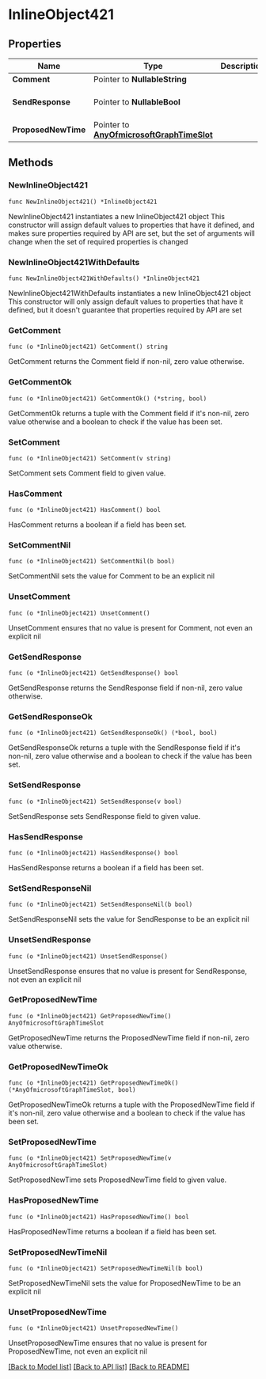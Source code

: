 # InlineObject421

## Properties

Name | Type | Description | Notes
------------ | ------------- | ------------- | -------------
**Comment** | Pointer to **NullableString** |  | [optional] 
**SendResponse** | Pointer to **NullableBool** |  | [optional] [default to false]
**ProposedNewTime** | Pointer to [**AnyOfmicrosoftGraphTimeSlot**](anyOf&lt;microsoft.graph.timeSlot&gt;.md) |  | [optional] 

## Methods

### NewInlineObject421

`func NewInlineObject421() *InlineObject421`

NewInlineObject421 instantiates a new InlineObject421 object
This constructor will assign default values to properties that have it defined,
and makes sure properties required by API are set, but the set of arguments
will change when the set of required properties is changed

### NewInlineObject421WithDefaults

`func NewInlineObject421WithDefaults() *InlineObject421`

NewInlineObject421WithDefaults instantiates a new InlineObject421 object
This constructor will only assign default values to properties that have it defined,
but it doesn't guarantee that properties required by API are set

### GetComment

`func (o *InlineObject421) GetComment() string`

GetComment returns the Comment field if non-nil, zero value otherwise.

### GetCommentOk

`func (o *InlineObject421) GetCommentOk() (*string, bool)`

GetCommentOk returns a tuple with the Comment field if it's non-nil, zero value otherwise
and a boolean to check if the value has been set.

### SetComment

`func (o *InlineObject421) SetComment(v string)`

SetComment sets Comment field to given value.

### HasComment

`func (o *InlineObject421) HasComment() bool`

HasComment returns a boolean if a field has been set.

### SetCommentNil

`func (o *InlineObject421) SetCommentNil(b bool)`

 SetCommentNil sets the value for Comment to be an explicit nil

### UnsetComment
`func (o *InlineObject421) UnsetComment()`

UnsetComment ensures that no value is present for Comment, not even an explicit nil
### GetSendResponse

`func (o *InlineObject421) GetSendResponse() bool`

GetSendResponse returns the SendResponse field if non-nil, zero value otherwise.

### GetSendResponseOk

`func (o *InlineObject421) GetSendResponseOk() (*bool, bool)`

GetSendResponseOk returns a tuple with the SendResponse field if it's non-nil, zero value otherwise
and a boolean to check if the value has been set.

### SetSendResponse

`func (o *InlineObject421) SetSendResponse(v bool)`

SetSendResponse sets SendResponse field to given value.

### HasSendResponse

`func (o *InlineObject421) HasSendResponse() bool`

HasSendResponse returns a boolean if a field has been set.

### SetSendResponseNil

`func (o *InlineObject421) SetSendResponseNil(b bool)`

 SetSendResponseNil sets the value for SendResponse to be an explicit nil

### UnsetSendResponse
`func (o *InlineObject421) UnsetSendResponse()`

UnsetSendResponse ensures that no value is present for SendResponse, not even an explicit nil
### GetProposedNewTime

`func (o *InlineObject421) GetProposedNewTime() AnyOfmicrosoftGraphTimeSlot`

GetProposedNewTime returns the ProposedNewTime field if non-nil, zero value otherwise.

### GetProposedNewTimeOk

`func (o *InlineObject421) GetProposedNewTimeOk() (*AnyOfmicrosoftGraphTimeSlot, bool)`

GetProposedNewTimeOk returns a tuple with the ProposedNewTime field if it's non-nil, zero value otherwise
and a boolean to check if the value has been set.

### SetProposedNewTime

`func (o *InlineObject421) SetProposedNewTime(v AnyOfmicrosoftGraphTimeSlot)`

SetProposedNewTime sets ProposedNewTime field to given value.

### HasProposedNewTime

`func (o *InlineObject421) HasProposedNewTime() bool`

HasProposedNewTime returns a boolean if a field has been set.

### SetProposedNewTimeNil

`func (o *InlineObject421) SetProposedNewTimeNil(b bool)`

 SetProposedNewTimeNil sets the value for ProposedNewTime to be an explicit nil

### UnsetProposedNewTime
`func (o *InlineObject421) UnsetProposedNewTime()`

UnsetProposedNewTime ensures that no value is present for ProposedNewTime, not even an explicit nil

[[Back to Model list]](../README.md#documentation-for-models) [[Back to API list]](../README.md#documentation-for-api-endpoints) [[Back to README]](../README.md)


